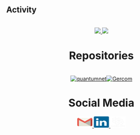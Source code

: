 ## Activity


<div  align="center"> 
  <div style="display: inline_block"><br>

<div align="center">
  <a href="#">
    <img height=160px src="https://github-readme-stats.vercel.app/api?username=Polyana150&show_icons=true&theme=dracula">
  </a>
  <a href="https://github.com/Polyana150?tab=repositories">
    <img height=160px src="https://github-readme-stats.vercel.app/api/top-langs/?username=Polyana150&layout=donut&hide_progress=true&langs_count=16&theme=dracula">
  </a>
</div>

   
# Repositories


  <div> 
  <div style="display: inline_block"><br>
    <div style="display: flex; flex-wrap: wrap; justify-content: center;">
      <a href="https://github.com/Polyana150/quantumnet">
        <picture>
          <source media="(prefers-color-scheme: dark)" srcset="https://github-readme-stats.vercel.app/api/pin/?username=Polyana150&repo=quantumnet&theme=dracula">
          <source media="(prefers-color-scheme: light)" srcset="https://github-readme-stats.vercel.app/api/pin/?username=Polyana150&repo=quantumnet&theme=dracula">
          <img width=46% src="https://github-readme-stats.vercel.app/api/pin/?username=Polyana150&repo=quantumnet&theme=dracula" alt="quantumnet">
        </picture>
      </a>
      <a href="https://github.com/Polyana150/Gercom">
        <picture>
          <source media="(prefers-color-scheme: dark)" srcset="https://github-readme-stats.vercel.app/api/pin/?username=Polyana150&repo=Gercom&theme=dracula">
          <source media="(prefers-color-scheme: light)" srcset="https://github-readme-stats.vercel.app/api/pin/?username=Polyana150&repo=Gercom&theme=dracula">
          <img width=46% src="https://github-readme-stats.vercel.app/api/pin/?username=Polyana150&repo=Gercom&theme=dracula" alt="Gercom">
        </picture>
      </a>
      </a>
    </div>
  </div>
</div>

    
  
  # Social Media
  
  </div>
    <a href = "mailto: polyanamoraes05@gmail.com">
      <img height="30" width="40" src="gmail.svg">
    </a>
    <a href = "https://www.linkedin.com/in/polyana-moraes-9773252b1/">
      <img height="30" width="40" src="linkedin.svg">
    </a>
    </a>
    <a href = "https://quantumnet.gercom.ufpa.br/">
      <img height="30" width="40" src="gercom.svg">
    </a>
    
</div>
  
